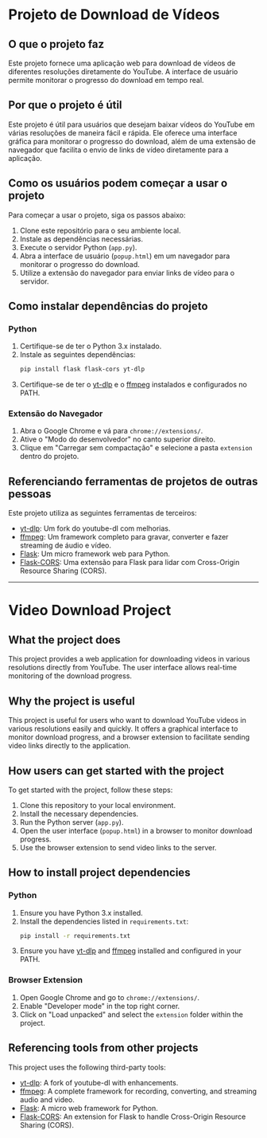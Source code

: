 # Projeto de Download de Vídeos

## O que o projeto faz

Este projeto fornece uma aplicação web para download de vídeos de diferentes resoluções diretamente do YouTube. A interface de usuário permite monitorar o progresso do download em tempo real.

## Por que o projeto é útil

Este projeto é útil para usuários que desejam baixar vídeos do YouTube em várias resoluções de maneira fácil e rápida. Ele oferece uma interface gráfica para monitorar o progresso do download, além de uma extensão de navegador que facilita o envio de links de vídeo diretamente para a aplicação.

## Como os usuários podem começar a usar o projeto

Para começar a usar o projeto, siga os passos abaixo:

1. Clone este repositório para o seu ambiente local.
2. Instale as dependências necessárias.
3. Execute o servidor Python (`app.py`).
4. Abra a interface de usuário (`popup.html`) em um navegador para monitorar o progresso do download.
5. Utilize a extensão do navegador para enviar links de vídeo para o servidor.

## Como instalar dependências do projeto

### Python

1. Certifique-se de ter o Python 3.x instalado.
2. Instale as seguintes dependências:
    ```sh
    pip install flask flask-cors yt-dlp
    ```
3. Certifique-se de ter o [yt-dlp](https://github.com/yt-dlp/yt-dlp) e o [ffmpeg](https://ffmpeg.org/) instalados e configurados no PATH.

### Extensão do Navegador

1. Abra o Google Chrome e vá para `chrome://extensions/`.
2. Ative o "Modo do desenvolvedor" no canto superior direito.
3. Clique em "Carregar sem compactação" e selecione a pasta `extension` dentro do projeto.

## Referenciando ferramentas de projetos de outras pessoas

Este projeto utiliza as seguintes ferramentas de terceiros:

- [yt-dlp](https://github.com/yt-dlp/yt-dlp): Um fork do youtube-dl com melhorias.
- [ffmpeg](https://ffmpeg.org/): Um framework completo para gravar, converter e fazer streaming de áudio e vídeo.
- [Flask](https://flask.palletsprojects.com/): Um micro framework web para Python.
- [Flask-CORS](https://flask-cors.readthedocs.io/): Uma extensão para Flask para lidar com Cross-Origin Resource Sharing (CORS).

---

# Video Download Project

## What the project does

This project provides a web application for downloading videos in various resolutions directly from YouTube. The user interface allows real-time monitoring of the download progress.

## Why the project is useful

This project is useful for users who want to download YouTube videos in various resolutions easily and quickly. It offers a graphical interface to monitor download progress, and a browser extension to facilitate sending video links directly to the application.

## How users can get started with the project

To get started with the project, follow these steps:

1. Clone this repository to your local environment.
2. Install the necessary dependencies.
3. Run the Python server (`app.py`).
4. Open the user interface (`popup.html`) in a browser to monitor download progress.
5. Use the browser extension to send video links to the server.

## How to install project dependencies

### Python

1. Ensure you have Python 3.x installed.
2. Install the dependencies listed in `requirements.txt`:
    ```sh
    pip install -r requirements.txt
    ```
3. Ensure you have [yt-dlp](https://github.com/yt-dlp/yt-dlp) and [ffmpeg](https://ffmpeg.org/) installed and configured in your PATH.

### Browser Extension

1. Open Google Chrome and go to `chrome://extensions/`.
2. Enable "Developer mode" in the top right corner.
3. Click on "Load unpacked" and select the `extension` folder within the project.

## Referencing tools from other projects

This project uses the following third-party tools:

- [yt-dlp](https://github.com/yt-dlp/yt-dlp): A fork of youtube-dl with enhancements.
- [ffmpeg](https://ffmpeg.org/): A complete framework for recording, converting, and streaming audio and video.
- [Flask](https://flask.palletsprojects.com/): A micro web framework for Python.
- [Flask-CORS](https://flask-cors.readthedocs.io/): An extension for Flask to handle Cross-Origin Resource Sharing (CORS).
